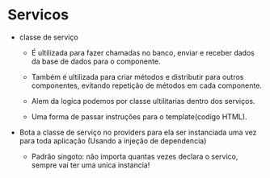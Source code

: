 # Servicos

-   classe de serviço

    - É ultilizada para fazer chamadas no banco, enviar e receber dados 
    da base de dados para o componente.

    - Também é ultilizada para criar métodos e distributir para outros componentes, evitando
    repetição de métodos em cada componente.

    - Alem da logica podemos por classe ultilitarias dentro dos serviços.

    - Uma forma de passar instruções para o template(codigo HTML).

- Bota a classe de serviço no providers para ela ser instanciada uma vez para toda aplicação (Usando a injeção de dependencia)

  - Padrão singoto: não importa quantas vezes declara o servico, sempre vai ter uma unica instancia!

